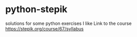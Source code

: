 # python-stepik
solutions for some python exercises I like
Link to the course https://stepik.org/course/67/syllabus
